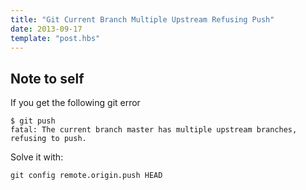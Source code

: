 ```yaml
---
title: "Git Current Branch Multiple Upstream Refusing Push"
date: 2013-09-17
template: "post.hbs"
---
```


## Note to self

If you get the following git error

```terminal
$ git push
fatal: The current branch master has multiple upstream branches, refusing to push.
```

Solve it with:

```terminal
git config remote.origin.push HEAD
```